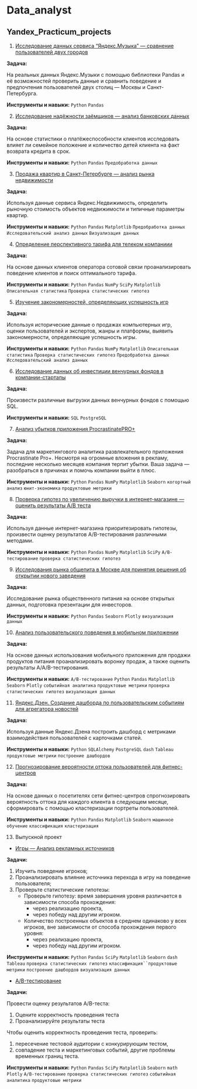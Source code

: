 # Data_analyst
## Yandex_Practicum_projects
 
1) [Исследование данных сервиса “Яндекс.Музыка” — сравнение пользователей двух городов](https://github.com/LizaVet23/Data_analyst/tree/main/Yandex_music)   
  
**Задача:**
  
На реальных данных Яндекс.Музыки c помощью библиотеки Pandas и её возможностей проверить данные и сравнить поведение и предпочтения пользователей двух столиц — Москвы и Санкт-Петербурга. 

**Инструменты и навыки:** `Python` `Pandas`  
  
2) [Исследование надёжности заёмщиков — анализ банковских данных](https://github.com/LizaVet23/Data_analyst/tree/main/Исследование_надежности_заемщиков)

**Задача:**  

На основе статистики о платёжеспособности клиентов исследовать влияет ли семейное положение и количество детей клиента на факт возврата кредита в срок.

**Инструменты и навыки:** `Python` `Pandas` `Предобработка данных`  
  
 3) [Продажа квартир в Санкт-Петербурге — анализ рынка недвижимости](https://github.com/LizaVet23/Data_analyst/tree/main/Анализ_рынка_недвижимости)  
 
**Задача:**  

Используя данные сервиса Яндекс.Недвижимость, определить рыночную стоимость объектов недвижимости и типичные параметры квартир.  

**Инструменты и навыки:** `Python` `Pandas` `Matplotlib` `Предобработка данных` `Исследовательский анализ данных` `Визуализация данных`  
  
4) [Определение перспективного тарифа для телеком компаниии](https://github.com/LizaVet23/Data_analyst/tree/main/Определение_выгодного_тарифа_для_телеком_компании)  
 
**Задача:**  

На основе данных клиентов оператора сотовой связи проанализировать поведение клиентов и поиск оптимального тарифа.  

**Инструменты и навыки:** `Python` `Pandas` `NumPy` `SciPy` `Matplotlib` `Описательная статистика` `Проверка статистических гипотез`  
  
 5) [Изучение закономерностей, определяющих успешность игр](https://github.com/LizaVet23/Data_analyst/tree/main/Изучение%20закономерностей%2C%20определяющих%20успешность%20игр)
 
**Задача:**  

Используя исторические данные о продажах компьютерных игр, оценки пользователей и экспертов, жанры и платформы, выявить закономерности, определяющие успешность игры.  

**Инструменты и навыки:** `Python` `Pandas` `NumPy`  `Matplotlib` `Описательная статистика` `Проверка статистических гипотез` `Предобработка данных` `Исследовательский анализ данных`  
  
   6) [Исследование данных об инвестиции венчурных фондов в компании-стартапы](https://github.com/LizaVet23/Data_analyst/tree/main/Исследование%20данных%20об%20инвестиции%20венчурных%20фондов%20в%20компании-стартапы)
 
**Задача:**  

Произвести различные выгрузки данных венчурных фондов с помощью SQL.  

**Инструменты и навыки:** `SQL` `PostgreSQL`   
  
   7) [Анализ убытков приложения ProcrastinatePRO+](https://github.com/LizaVet23/Data_analyst/tree/main/Анализ%20убытков%20приложения%20ProcrastinatePRO%2B)
 
**Задача:**  

Задача для маркетингового аналитика развлекательного приложения Procrastinate Pro+. Несмотря на огромные вложения в рекламу, последние несколько месяцев компания терпит убытки. Ваша задача — разобраться в причинах и помочь компании выйти в плюс.  

**Инструменты и навыки:** `Python` `Pandas` `NumPy`  `Matplotlib`  `Seaborn` `когортный анализ` `юнит-экономика` `продуктовые метрики`
  
8) [Проверка гипотез по увеличению выручки в интернет-магазине —
оценить результаты A/B теста](https://github.com/LizaVet23/Data_analyst/tree/main/Проверка%20гипотез%20по%20увеличению%20выручки%20в%20интернет-магазине%20%20AB%20тест)
 
**Задача:**  

Используя данные интернет-магазина приоритезировать гипотезы, произвести оценку результатов A/B-тестирования различными методами.  

**Инструменты и навыки:** `Python` `Pandas` `NumPy`  `Matplotlib` `SciPy` `A/B-тестирование` `проверка статистических гипотез`  
  
9) [Исследования рынка общепита в Москве для принятия решения об
открытии нового заведения](https://github.com/LizaVet23/Data_analyst/tree/main/Исследования%20рынка%20общепита%20в%20Москве%20для%20принятия%20решения%20об%20открытии%20нового%20заведения)
 
**Задача:**  

Исследование рынка общественного питания на основе открытых данных, подготовка презентации для инвесторов.  

**Инструменты и навыки:** `Python` `Pandas`  `Seaborn` `Plotly`  `визуализация данных`  
  
10) [Анализ пользовательского поведения в мобильном приложении](https://github.com/LizaVet23/Data_analyst/tree/main/Анализ%20пользовательского%20поведения%20в%20мобильном%20приложении)
 
**Задача:**  

На основе данных использования мобильного приложения для продажи продуктов питания проанализировать воронку продаж, а также оценить результаты A/A/B-тестирования. 

**Инструменты и навыки:** `A/B-тестирование` `Python` `Pandas` `Matplotlib` `Seaborn` `Plotly` `событийная аналитика`  `продуктовые метрики`  `проверка статистических гипотез` `визуализация данных`  
  
11) [Яндекс.Дзен. Создание дашборда по пользовательским событиям для агрегатора
новостей](https://github.com/LizaVet23/Data_analyst/tree/main/Создание%20дашборда%20по%20пользовательским%20событиям%20для%20агрегатора%20новостей)
 
**Задача:**  

Используя данные Яндекс.Дзена построить дашборд с метриками взаимодействия пользователей с карточками статей. 

**Инструменты и навыки:** `Python` `SQLAlchemy` `PostgreSQL` `dash` `Tableau` `продуктовые метрики` `построение дашбордов`  
  
12) [Прогнозирование вероятности оттока пользователей для фитнес-центров](https://github.com/LizaVet23/Data_analyst/tree/main/Прогнозирование%20вероятности%20оттока%20пользователей%20для%20фитнес-центров)
 
**Задача:**  

На основе данных о посетителях сети фитнес-центров спрогнозировать вероятность оттока для каждого клиента в следующем месяце, сформировать с помощью кластеризации портреты пользователей.

**Инструменты и навыки:** `Python` `Pandas` `Matplotlib` `Seaborn` `машинное обучение` `классификация` `кластеризация`  
  
13) Выпускной проект
 - [Игры — Анализ рекламных источников](https://github.com/LizaVet23/Data_analyst/tree/main/Игры%20—%20Анализ%20рекламных%20источников)
 
**Задачи:**  
1) Изучить поведение игроков;  
2) Проанализировать влияние источника перехода в игру на поведение пользователя;  
3) Проверьте статистические гипотезы:
    - Проверьте гипотезу: время завершения уровня различается в зависимости способа прохождения: 
      - через реализацию проекта,
      - через победу над другим игроком.
    - Количество построенных объектов в среднем одинаково у всех игроков, вне зависимости от способа прохождения первого уровня:
      - через реализацию проекта,
      - через победу над другим игроком.

**Инструменты и навыки:** `Python` `Pandas` `SciPy` `Matplotlib` `Seaborn` `dash` `Tableau` `проверка статистических гипотез` `классификация``продуктовые метрики` `построение дашбордов` `визуализация данных` 
  
 - [A/B-тестирование](https://github.com/LizaVet23/Data_analyst/tree/main/AB-тестирование)  
   
  
**Задачи:**  
  
Провести оценку результатов A/B-теста:

1) Оцените корректность проведения теста  
2) Проанализируйте результаты теста

Чтобы оценить корректность проведения теста, проверить:
 1) пересечение тестовой аудитории с конкурирующим тестом,
2) совпадение теста и маркетинговых событий, другие проблемы временных границ теста.


**Инструменты и навыки:** `Python` `Pandas` `SciPy` `Matplotlib` `Seaborn` `math` `Plotly` `A/B-тестирование` `проверка статистических гипотез`  `событийная аналитика`  `продуктовые метрики` 

